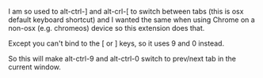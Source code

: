 I am so used to alt-ctrl-] and alt-crl-[ to switch between tabs (this is osx default keyboard shortcut) and I wanted the same when using Chrome on a non-osx (e.g. chromeos) device so this extension does that.

Except you can't bind to the [ or ] keys, so it uses 9 and 0 instead.

So this will make alt-ctrl-9 and alt-ctrl-0 switch to prev/next tab in the current window.
